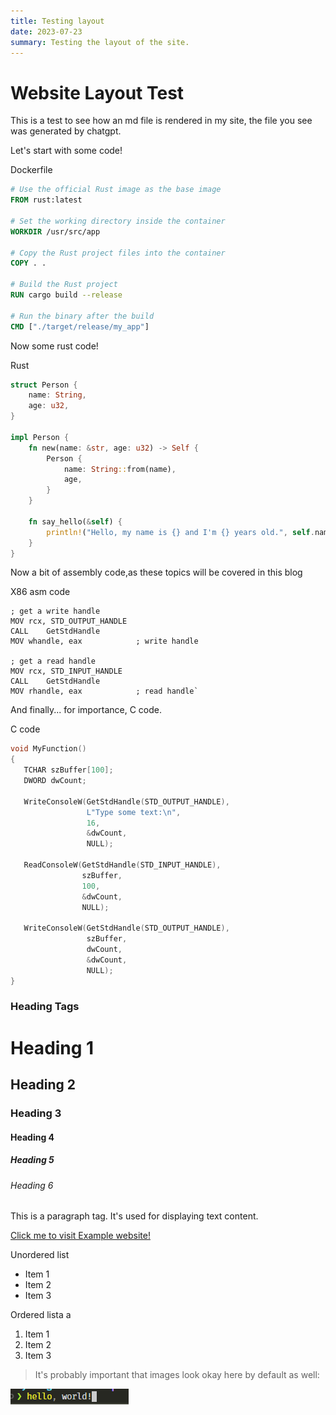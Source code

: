 ```yaml
---
title: Testing layout
date: 2023-07-23
summary: Testing the layout of the site.
---
```




# Website Layout Test

This is a test to see how an md file is rendered in my site, the file you see was generated by chatgpt.

Let's start with some code!

<div class="bg-blue-950 overflow-hidden rounded-md">
                <div class="flex justify-between px-4 items-center text-xs text-white">
                    <p class="text-sm">Dockerfile</p>
                </div>

```dockerfile
# Use the official Rust image as the base image
FROM rust:latest

# Set the working directory inside the container
WORKDIR /usr/src/app

# Copy the Rust project files into the container
COPY . .

# Build the Rust project
RUN cargo build --release

# Run the binary after the build
CMD ["./target/release/my_app"]

```

</div>

Now some rust code!

<div class="bg-blue-950 overflow-hidden rounded-md">
                <div class="flex justify-between px-4 items-center text-xs text-white">
                    <p class="text-sm">Rust</p>
                </div>

```rust
struct Person {
    name: String,
    age: u32,
}

impl Person {
    fn new(name: &str, age: u32) -> Self {
        Person {
            name: String::from(name),
            age,
        }
    }

    fn say_hello(&self) {
        println!("Hello, my name is {} and I'm {} years old.", self.name, self.age);
    }
}

```

</div>

Now a bit of assembly code,as these topics will be covered in this blog

<div class="bg-blue-950 overflow-hidden rounded-md">
                <div class="flex justify-between px-4 items-center text-xs text-white">
                    <p class="text-sm">X86 asm code</p>
                </div>

```x86asm               
; get a write handle
MOV rcx, STD_OUTPUT_HANDLE
CALL    GetStdHandle
MOV whandle, eax            ; write handle

; get a read handle
MOV rcx, STD_INPUT_HANDLE
CALL    GetStdHandle
MOV rhandle, eax            ; read handle`
``` 

</div>

And finally... for importance, C code.

<div class="bg-blue-950 overflow-hidden rounded-md">
                <div class="flex justify-between px-4 items-center text-xs text-white">
                    <p class="text-sm">C code</p>
                </div>

```c           
void MyFunction()
{
   TCHAR szBuffer[100];
   DWORD dwCount;

   WriteConsoleW(GetStdHandle(STD_OUTPUT_HANDLE),
                 L"Type some text:\n",
                 16,
                 &dwCount,
                 NULL);

   ReadConsoleW(GetStdHandle(STD_INPUT_HANDLE),
                szBuffer,
                100,
                &dwCount,
                NULL);

   WriteConsoleW(GetStdHandle(STD_OUTPUT_HANDLE),
                 szBuffer,
                 dwCount,
                 &dwCount,
                 NULL);
}
``` 

</div>

### Heading Tags

# Heading 1
## Heading 2
### Heading 3
#### Heading 4
##### Heading 5
###### Heading 6

This is a paragraph tag. It's used for displaying text content.

[Click me to visit Example website!](https://www.example.com) 

Unordered list

*   Item 1
*   Item 2
*   Item 3

Ordered lista
a
1.  Item 1
2.  Item 2
3.  Item 3


> It's probably important that images look okay here by default as well:

![hello, world!](./image/test.png)


